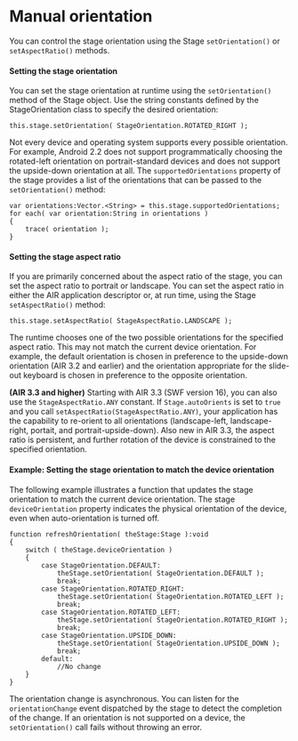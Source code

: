 # Manual orientation

You can control the stage orientation using the Stage `setOrientation()` or
`setAspectRatio()` methods.

#### Setting the stage orientation

You can set the stage orientation at runtime using the `setOrientation()` method
of the Stage object. Use the string constants defined by the StageOrientation
class to specify the desired orientation:

    this.stage.setOrientation( StageOrientation.ROTATED_RIGHT );

Not every device and operating system supports every possible orientation. For
example, Android 2.2 does not support programmatically choosing the rotated-left
orientation on portrait-standard devices and does not support the upside-down
orientation at all. The `supportedOrientations` property of the stage provides a
list of the orientations that can be passed to the `setOrientation()` method:

    var orientations:Vector.<String> = this.stage.supportedOrientations;
    for each( var orientation:String in orientations )
    {
        trace( orientation );
    }

#### Setting the stage aspect ratio

If you are primarily concerned about the aspect ratio of the stage, you can set
the aspect ratio to portrait or landscape. You can set the aspect ratio in
either the AIR application descriptor or, at run time, using the Stage
`setAspectRatio()` method:

    this.stage.setAspectRatio( StageAspectRatio.LANDSCAPE );

The runtime chooses one of the two possible orientations for the specified
aspect ratio. This may not match the current device orientation. For example,
the default orientation is chosen in preference to the upside-down orientation
(AIR 3.2 and earlier) and the orientation appropriate for the slide-out keyboard
is chosen in preference to the opposite orientation.

**(AIR 3.3 and higher)** Starting with AIR 3.3 (SWF version 16), you can also
use the `StageAspectRatio.ANY` constant. If `Stage.autoOrients` is set to `true`
and you call `setAspectRatio(StageAspectRatio.ANY)`, your application has the
capability to re-orient to all orientations (landscape-left, landscape-right,
portait, and portrait-upside-down). Also new in AIR 3.3, the aspect ratio is
persistent, and further rotation of the device is constrained to the specified
orientation.

#### Example: Setting the stage orientation to match the device orientation

The following example illustrates a function that updates the stage orientation
to match the current device orientation. The stage `deviceOrientation` property
indicates the physical orientation of the device, even when auto-orientation is
turned off.

    function refreshOrientation( theStage:Stage ):void
    {
        switch ( theStage.deviceOrientation )
        {
            case StageOrientation.DEFAULT:
                theStage.setOrientation( StageOrientation.DEFAULT );
                break;
            case StageOrientation.ROTATED_RIGHT:
                theStage.setOrientation( StageOrientation.ROTATED_LEFT );
                break;
            case StageOrientation.ROTATED_LEFT:
                theStage.setOrientation( StageOrientation.ROTATED_RIGHT );
                break;
            case StageOrientation.UPSIDE_DOWN:
                theStage.setOrientation( StageOrientation.UPSIDE_DOWN );
                break;
            default:
                //No change
        }
    }

The orientation change is asynchronous. You can listen for the
`orientationChange` event dispatched by the stage to detect the completion of
the change. If an orientation is not supported on a device, the
`setOrientation()` call fails without throwing an error.
